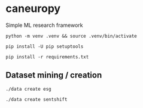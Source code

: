 # caneuropy
Simple ML research framework

```shell
python -m venv .venv && source .venv/bin/activate
```

```shell
pip install -U pip setuptools
```

```shell
pip install -r requirements.txt
```

## Dataset mining / creation
```shell
./data create esg
```

```shell
./data create sentshift
```
